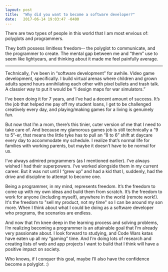 ```yaml
---
layout: post
title:  "Why did you want to become a software developer?"
date:   2017-06-14 19:03:47 -0400
---
```



There are two types of people in this world that I am most envious of:  polyglots and programmers.  

They both possess limitless freedom-- the polyglot to communicate, and the programmer to create.  The mental gap between me and “them” use to seem like lightyears, and thinking about it made me feel painfully average.

--------

Technically, I’ve been in “software development” for awhile.  Video game development, specifically.  I build virtual arenas where children and grown adults spend hours annihilating each other with pixel bullets and trash talk.  A classier way to put it would be “I design maps for war simulators.”

I’ve been doing it for 7 years, and I’ve had a decent amount of success.  It’s the job that helped me pay off my student loans, I get to be challenged creatively every day, and playing/making games for a living is genuinely fun.  

But now that I’m a mom, there’s this tinier, cuter version of me that I need to take care of.  And because my glamorous games job is still technically a “9 to 5”-er, that means the little tyke has to pull an “8 to 6” shift at daycare every day to accommodate my schedule. I realize that’s normal life for families with working parents, but maybe it doesn’t have to be normal for us.

I’ve always admired programmers (as I mentioned earlier).  I’ve always wished I had their superpowers.  I've worked alongside them in my current career.  But it was not until I “grew up” and had a kid that I, suddenly, had the drive and discipline to attempt to become one.

Being a programmer, in my mind, represents freedom.  It’s the freedom to come up with my own ideas and build them from scratch.  It’s the freedom to work for anyone (including myself), anywhere in the world (remote work!).  It's the freedom to "sell my product, not my time" so I can be around my son more.  When I think about what I could be doing as a software developer who programs, the scenarios are endless.

And now that I’m knee deep in the learning process and solving problems, I’m realizing becoming a programmer is an attainable goal that I’m already very passionate about.  I look forward to studying, and Code Wars katas have eaten up all my “gaming” time.  And I’m doing lots of research and creating lists of web and app projects I want to build that I think will have a positive impact on society.

Who knows, if I conquer this goal, maybe I’ll also have the confidence become a polyglot. :)
